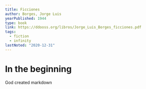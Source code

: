 ```yaml
---
title: Ficciones
author: Borges, Jorge Luis
yearPublished: 1944
type: book
link: https://ddooss.org/libros/Jorge_Luis_Borges_ficciones.pdf
tags:
  - fiction
  - infinity
lastNoted: "2020-12-31"
---
```


# In the beginning

God created markdown
